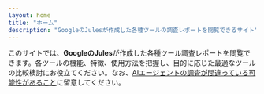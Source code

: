 ```yaml
---
layout: home
title: "ホーム"
description: "GoogleのJulesが作成した各種ツールの調査レポートを閲覧できるサイト"
---
```


このサイトでは、**GoogleのJules**が作成した各種ツール調査レポートを閲覧できます。各ツールの機能、特徴、使用方法を把握し、目的に応じた最適なツールの比較検討にお役立てください。なお、<u>AIエージェントの調査が間違っている可能性があること</u>に留意してください。